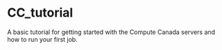 # CC_tutorial
A basic tutorial for getting started with the Compute Canada servers and how to run your first job.
